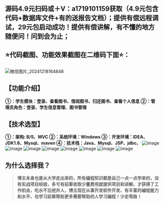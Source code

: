## 源码4.9元扫码或＋V：a1719101159获取（4.9元包含代码+数据库文件+有的送报告文档）；提供有偿远程调试，29元包启动成功！提供有偿讲解，有不懂的地方随便问！问到会为止；
## ⭐代码截图、功能效果截图在二维码下面⭐：
### 
![微信图片_20241218164848](https://github.com/user-attachments/assets/646b2784-afb8-47ee-a4d4-5ccc9f96b331)


## 【功能介绍】
**①：学生模块：登录、查看图书、借阅图书、归还图书、查看个人信息
②：管理员角色：登录、学生信息管理、图书管理**
## 【技术选型】
**①：架构: B/S、MVC
②：系统环境：Windows
③：开发环境：IDEA、JDK1.8、Mysql、maven
④：技术栈：Java、Mysql、JSP、jdbc、**
![image](https://github.com/user-attachments/assets/ee806c52-a50b-412e-aab0-69e385b68b75)
![image](https://github.com/user-attachments/assets/e1ca36f7-6288-4c4c-8ac1-4ba656304d34)
![image](https://github.com/user-attachments/assets/f7e71561-a3f3-4e0e-aeb8-f0cce8d462c7)
![image](https://github.com/user-attachments/assets/efb24d66-752e-4747-8269-4a9be401f304)
![image](https://github.com/user-attachments/assets/faa09555-9620-4135-879e-547943f8cdbf)
![image](https://github.com/user-attachments/assets/71146795-5ece-4d41-b10f-deab23bf93ad)
![image](https://github.com/user-attachments/assets/adf0b460-0549-49cb-a2d4-c0eac10c3a95)
![image](https://github.com/user-attachments/assets/8f36aa31-0d5c-4713-b981-3e68f06e162b)


## 为什么选择我？

> **博主本身也是从大学走出来的，所有编程知识都是自己一点一点学来的，没有实战项目经验，多亏有前辈收取少量费用就提供项目和讲解，才获得了工作机会，吃水不忘挖井人，博主现在从事开发软件开发、有丰富的编程能力和水平、也学习前辈帮助更多需要帮助的人学习编程！少走弯路！**


